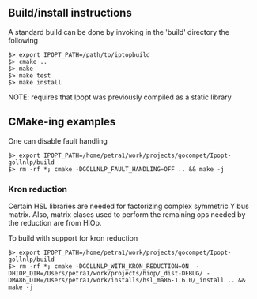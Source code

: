 
## Build/install instructions

A standard build can be done by invoking in the 'build' directory the following 
```shell 
$> export IPOPT_PATH=/path/to/iptopbuild
$> cmake ..
$> make 
$> make test
$> make install
```

NOTE: requires that Ipopt was previously compiled as a static library

## CMake-ing examples

One can disable fault handling
```shell
$> export IPOPT_PATH=/home/petra1/work/projects/gocompet/Ipopt-gollnlp/build
$> rm -rf *; cmake -DGOLLNLP_FAULT_HANDLING=OFF .. && make -j
```

### Kron reduction

Certain HSL libraries are needed for factorizing complex symmetric Y bus matrix. Also, matrix clases used to perform the remaining ops needed by the reduction are from HiOp.

To build with support for kron reduction

```shell
$> export IPOPT_PATH=/home/petra1/work/projects/gocompet/Ipopt-gollnlp/build
$> rm -rf *; cmake -DGOLLNLP_WITH_KRON_REDUCTION=ON  -DHIOP_DIR=/Users/petra1/work/projects/hiop/_dist-DEBUG/ -DMA86_DIR=/Users/petra1/work/installs/hsl_ma86-1.6.0/_install .. && make -j
```